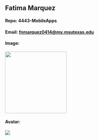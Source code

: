 ## Fatima Marquez
#### Repo: 4443-MobileApps
#### Email: fnmarquez0414@my.msutexas.edu
#### Image:
<img src="https://images2.imgbox.com/45/a6/gkic7bME_o.jpg" width="200">

#### Avatar:
<img src = "https://github.com/FatimaMarq14/2143-OOP/assets/123118716/50bd1f63-eb6a-4e6d-a5a2-fc1c3565e908">
